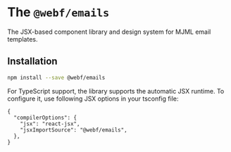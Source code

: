 # The `@webf/emails`

The JSX-based component library and design system for MJML email templates.

## Installation

```bash
npm install --save @webf/emails
```

For TypeScript support, the library supports the automatic JSX runtime. To configure it, use following JSX options in your tsconfig file:

```jsonc
{
  "compilerOptions": {
    "jsx": "react-jsx",
    "jsxImportSource": "@webf/emails",
  },
}
```
